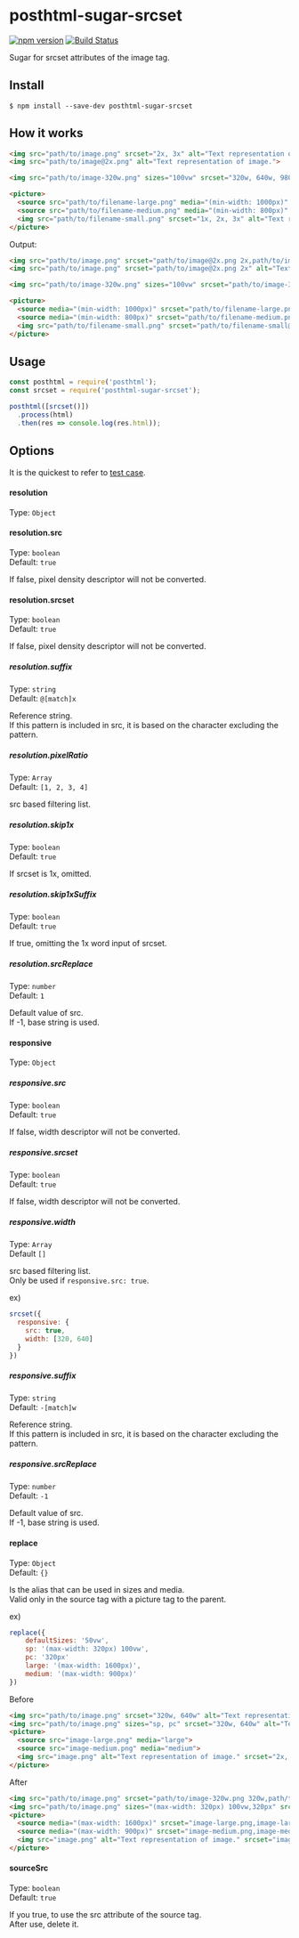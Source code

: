 # posthtml-sugar-srcset

[![npm version](https://badge.fury.io/js/posthtml-sugar-srcset.svg)](https://badge.fury.io/js/posthtml-sugar-srcset)
[![Build Status](https://travis-ci.org/Tsuguya/posthtml-sugar-srcset.svg?branch=master)](https://travis-ci.org/Tsuguya/posthtml-sugar-srcset)

Sugar for srcset attributes of the image tag.

## Install

```
$ npm install --save-dev posthtml-sugar-srcset
```

## How it works

```html
<img src="path/to/image.png" srcset="2x, 3x" alt="Text representation of image.">
<img src="path/to/image@2x.png" alt="Text representation of image.">

<img src="path/to/image-320w.png" sizes="100vw" srcset="320w, 640w, 980w" alt="Text representation of image.">

<picture>
  <source src="path/to/filename-large.png" media="(min-width: 1000px)" srcset="1x, 2x, 3x">
  <source src="path/to/filename-medium.png" media="(min-width: 800px)" srcset="1x, 2x, 3x">
  <img src="path/to/filename-small.png" srcset="1x, 2x, 3x" alt="Text representation of image.">
</picture>
```

Output:

```html
<img src="path/to/image.png" srcset="path/to/image@2x.png 2x,path/to/image@3x.png 3x" alt="Text representation of image.">
<img src="path/to/image.png" srcset="path/to/image@2x.png 2x" alt="Text representation of image.">

<img src="path/to/image-320w.png" sizes="100vw" srcset="path/to/image-320w.png 320w,path/to/image-640w.png 640w,path/to/image-980w.png 980w" alt="Text representation of image.">

<picture>
  <source media="(min-width: 1000px)" srcset="path/to/filename-large.png,path/to/filename-large@2x.png 2x,path/to/filename-large@3x.png 3x">
  <source media="(min-width: 800px)" srcset="path/to/filename-medium.png,path/to/filename-medium@2x.png 2x,path/to/filename-medium@3x.png 3x">
  <img src="path/to/filename-small.png" srcset="path/to/filename-small@2x.png 2x,path/to/filename-small@3x.png 3x" alt="Text representation of image.">
</picture>
```

## Usage

``` js
const posthtml = require('posthtml');
const srcset = require('posthtml-sugar-srcset');

posthtml([srcset()])
  .process(html)
  .then(res => console.log(res.html));
```

## Options

It is the quickest to refer to [test case](https://github.com/Tsuguya/posthtml-sugar-srcset/tree/master/test).

#### resolution

Type: `Object`

#### resolution.src

Type: `boolean`  
Default: `true`

If false, pixel density descriptor will not be converted.

#### resolution.srcset

Type: `boolean`  
Default: `true`

If false, pixel density descriptor will not be converted.

##### resolution.suffix

Type: `string`  
Default: `@[match]x`

Reference string.  
If this pattern is included in src, it is based on the character excluding the pattern.

##### resolution.pixelRatio

Type: `Array`  
Default: `[1, 2, 3, 4]`

src based filtering list.

##### resolution.skip1x

Type: `boolean`  
Default: `true`

If srcset is 1x, omitted.

##### resolution.skip1xSuffix

Type: `boolean`  
Default: `true`

If true, omitting the 1x word input of srcset.

##### resolution.srcReplace

Type: `number`  
Default: `1`

Default value of src.  
If -1, base string is used.

#### responsive

Type: `Object`

##### responsive.src

Type: `boolean`  
Default: `true`

If false, width descriptor will not be converted.

##### responsive.srcset

Type: `boolean`  
Default: `true`

If false, width descriptor will not be converted.

##### responsive.width

Type: `Array`  
Default `[]`

src based filtering list.  
Only be used if `responsive.src: true`.

ex)

```js
srcset({
  responsive: {
    src: true,
    width: [320, 640]
  }
})
```

##### responsive.suffix

Type: `string`  
Default: `-[match]w`

Reference string.  
If this pattern is included in src, it is based on the character excluding the pattern.

##### responsive.srcReplace

Type: `number`  
Default: `-1`

Default value of src.  
If -1, base string is used.

#### replace

Type: `Object`  
Default: `{}`

Is the alias that can be used in sizes and media.  
Valid only in the source tag with a picture tag to the parent.

ex)

``` js
replace({
    defaultSizes: '50vw',
    sp: '(max-width: 320px) 100vw',
    pc: '320px'
    large: '(max-width: 1600px)',
    medium: '(max-width: 900px)'
})
```

Before

```html
<img src="path/to/image.png" srcset="320w, 640w" alt="Text representation of image.">
<img src="path/to/image.png" sizes="sp, pc" srcset="320w, 640w" alt="Text representation of image.">
<picture>
  <source src="image-large.png" media="large">
  <source src="image-medium.png" media="medium">
  <img src="image.png" alt="Text representation of image." srcset="2x, 3x, 4x">
</picture>
```

After

```html
<img src="path/to/image.png" srcset="path/to/image-320w.png 320w,path/to/image-640w.png 640w" alt="Text representation of image." sizes="50vw">
<img src="path/to/image.png" sizes="(max-width: 320px) 100vw,320px" srcset="path/to/image-320w.png 320w,path/to/image-640w.png 640w" alt="Text representation of image.">
<picture>
  <source media="(max-width: 1600px)" srcset="image-large.png,image-large@2x.png 2x,image-large@3x.png 3x,image-large@4x.png 4x">
  <source media="(max-width: 900px)" srcset="image-medium.png,image-medium.png@2x 2x,image-medium.png@3x 3x,image-medium.png@4x 4x">
  <img src="image.png" alt="Text representation of image." srcset="image@2x.png 2x,image@3x.png 3x,image@4x.png 4x">
</picture>
```

#### sourceSrc

Type: `boolean`  
Default: `true`

If you true, to use the src attribute of the source tag.  
After use, delete it.
